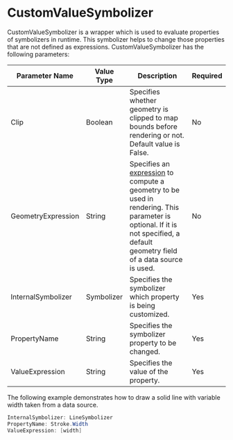 # CustomValueSymbolizer

CustomValueSymbolizer is a wrapper which is used to evaluate properties of symbolizers in runtime. This symbolizer helps to change those properties that are not defined as expressions. CustomValueSymbolizer has the following parameters:

Parameter Name | Value Type | Description | Required
------------ | ------------- | ------------- | -------------
Clip | Boolean | Specifies whether geometry is clipped to map bounds before rendering or not. Default value is False. | No
GeometryExpression | String | Specifies an [expression](/usermanual/expressions/geometrytransformations) to compute a geometry to be used in rendering. This parameter is optional. If it is not specified, a default geometry field of a data source is used. | No
InternalSymbolizer | Symbolizer | Specifies the symbolizer which property is being customized. | Yes
PropertyName | String | Specifies the symbolizer property to be changed. | Yes
ValueExpression | String | Specifies the value of the property. | Yes


The following example demonstrates how to draw a solid line with variable width taken from a data source.

```cs
InternalSymbolizer: LineSymbolizer
PropertyName: Stroke.Width
ValueExpression: [width]
```
